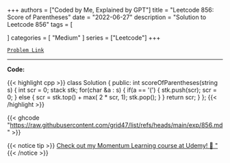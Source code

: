 
+++
authors = ["Coded by Me, Explained by GPT"]
title = "Leetcode 856: Score of Parentheses"
date = "2022-06-27"
description = "Solution to Leetcode 856"
tags = [
    
]
categories = [
    "Medium"
]
series = ["Leetcode"]
+++



[`Problem Link`](https://leetcode.com/problems/score-of-parentheses/description/)

---

**Code:**

{{< highlight cpp >}}
class Solution {
public:
    int scoreOfParentheses(string s) {
        int scr = 0;
        stack<int> stk;
        for(char &a : s) {
            if(a == '(') {
                stk.push(scr);
                scr = 0;
            }
            else {
                scr = stk.top() + max( 2 * scr, 1);
                stk.pop();
            }
        }
        return scr;
    }
};
{{< /highlight >}}

{{< ghcode "https://raw.githubusercontent.com/grid47/list/refs/heads/main/exp/856.md" >}}

{{< notice tip >}}
[Check out my Momentum Learning course at Udemy! 🚀 "](https://www.udemy.com/course/blind-75-the-data-structures-and-algorithms-essentials/)
{{< /notice >}}

